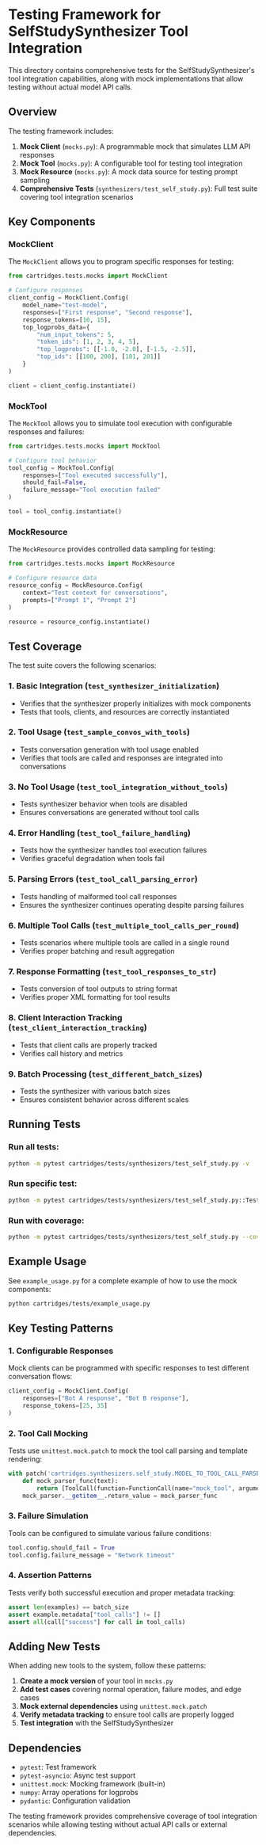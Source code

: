 # Testing Framework for SelfStudySynthesizer Tool Integration

This directory contains comprehensive tests for the SelfStudySynthesizer's tool integration capabilities, along with mock implementations that allow testing without actual model API calls.

## Overview

The testing framework includes:

1. **Mock Client** (`mocks.py`): A programmable mock that simulates LLM API responses
2. **Mock Tool** (`mocks.py`): A configurable tool for testing tool integration
3. **Mock Resource** (`mocks.py`): A mock data source for testing prompt sampling
4. **Comprehensive Tests** (`synthesizers/test_self_study.py`): Full test suite covering tool integration scenarios

## Key Components

### MockClient

The `MockClient` allows you to program specific responses for testing:

```python
from cartridges.tests.mocks import MockClient

# Configure responses
client_config = MockClient.Config(
    model_name="test-model",
    responses=["First response", "Second response"],
    response_tokens=[10, 15],
    top_logprobs_data={
        "num_input_tokens": 5,
        "token_ids": [1, 2, 3, 4, 5],
        "top_logprobs": [[-1.0, -2.0], [-1.5, -2.5]],
        "top_ids": [[100, 200], [101, 201]]
    }
)

client = client_config.instantiate()
```

### MockTool

The `MockTool` allows you to simulate tool execution with configurable responses and failures:

```python
from cartridges.tests.mocks import MockTool

# Configure tool behavior
tool_config = MockTool.Config(
    responses=["Tool executed successfully"],
    should_fail=False,
    failure_message="Tool execution failed"
)

tool = tool_config.instantiate()
```

### MockResource

The `MockResource` provides controlled data sampling for testing:

```python
from cartridges.tests.mocks import MockResource

# Configure resource data
resource_config = MockResource.Config(
    context="Test context for conversations",
    prompts=["Prompt 1", "Prompt 2"]
)

resource = resource_config.instantiate()
```

## Test Coverage

The test suite covers the following scenarios:

### 1. **Basic Integration** (`test_synthesizer_initialization`)
- Verifies that the synthesizer properly initializes with mock components
- Tests that tools, clients, and resources are correctly instantiated

### 2. **Tool Usage** (`test_sample_convos_with_tools`)
- Tests conversation generation with tool usage enabled
- Verifies that tools are called and responses are integrated into conversations

### 3. **No Tool Usage** (`test_tool_integration_without_tools`)
- Tests synthesizer behavior when tools are disabled
- Ensures conversations are generated without tool calls

### 4. **Error Handling** (`test_tool_failure_handling`)
- Tests how the synthesizer handles tool execution failures
- Verifies graceful degradation when tools fail

### 5. **Parsing Errors** (`test_tool_call_parsing_error`)
- Tests handling of malformed tool call responses
- Ensures the synthesizer continues operating despite parsing failures

### 6. **Multiple Tool Calls** (`test_multiple_tool_calls_per_round`)
- Tests scenarios where multiple tools are called in a single round
- Verifies proper batching and result aggregation

### 7. **Response Formatting** (`test_tool_responses_to_str`)
- Tests conversion of tool outputs to string format
- Verifies proper XML formatting for tool results

### 8. **Client Interaction Tracking** (`test_client_interaction_tracking`)
- Tests that client calls are properly tracked
- Verifies call history and metrics

### 9. **Batch Processing** (`test_different_batch_sizes`)
- Tests the synthesizer with various batch sizes
- Ensures consistent behavior across different scales

## Running Tests

### Run all tests:
```bash
python -m pytest cartridges/tests/synthesizers/test_self_study.py -v
```

### Run specific test:
```bash
python -m pytest cartridges/tests/synthesizers/test_self_study.py::TestSelfStudySynthesizerToolIntegration::test_tool_integration_without_tools -v
```

### Run with coverage:
```bash
python -m pytest cartridges/tests/synthesizers/test_self_study.py --cov=cartridges.synthesizers.self_study
```

## Example Usage

See `example_usage.py` for a complete example of how to use the mock components:

```bash
python cartridges/tests/example_usage.py
```

## Key Testing Patterns

### 1. **Configurable Responses**
Mock clients can be programmed with specific responses to test different conversation flows:

```python
client_config = MockClient.Config(
    responses=["Bot A response", "Bot B response"],
    response_tokens=[25, 35]
)
```

### 2. **Tool Call Mocking**
Tests use `unittest.mock.patch` to mock the tool call parsing and template rendering:

```python
with patch('cartridges.synthesizers.self_study.MODEL_TO_TOOL_CALL_PARSER') as mock_parser:
    def mock_parser_func(text):
        return [ToolCall(function=FunctionCall(name="mock_tool", arguments={"query": "test"}))]
    mock_parser.__getitem__.return_value = mock_parser_func
```

### 3. **Failure Simulation**
Tools can be configured to simulate various failure conditions:

```python
tool.config.should_fail = True
tool.config.failure_message = "Network timeout"
```

### 4. **Assertion Patterns**
Tests verify both successful execution and proper metadata tracking:

```python
assert len(examples) == batch_size
assert example.metadata["tool_calls"] != []
assert all(call["success"] for call in tool_calls)
```

## Adding New Tests

When adding new tools to the system, follow these patterns:

1. **Create a mock version** of your tool in `mocks.py`
2. **Add test cases** covering normal operation, failure modes, and edge cases
3. **Mock external dependencies** using `unittest.mock.patch`
4. **Verify metadata tracking** to ensure tool calls are properly logged
5. **Test integration** with the SelfStudySynthesizer

## Dependencies

- `pytest`: Test framework
- `pytest-asyncio`: Async test support
- `unittest.mock`: Mocking framework (built-in)
- `numpy`: Array operations for logprobs
- `pydantic`: Configuration validation

The testing framework provides comprehensive coverage of tool integration scenarios while allowing testing without actual API calls or external dependencies.